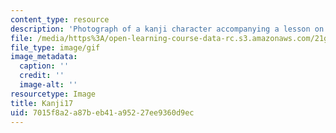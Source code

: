 ```yaml
---
content_type: resource
description: 'Photograph of a kanji character accompanying a lesson on Japanese. '
file: /media/https%3A/open-learning-course-data-rc.s3.amazonaws.com/21g-504-japanese-iv-spring-2009/7015f8a2a87beb41a95227ee9360d9ec_Kanji17.gif
file_type: image/gif
image_metadata:
  caption: ''
  credit: ''
  image-alt: ''
resourcetype: Image
title: Kanji17
uid: 7015f8a2-a87b-eb41-a952-27ee9360d9ec
---
```

